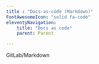 ```yaml
---
title : "Docs-as-code (Markdown)"
FontAwesomeIcon: "solid fa-code"
eleventyNavigation:
    title: "Docs as code"
    parent: Parent

---
```


GitLab/Markdown
